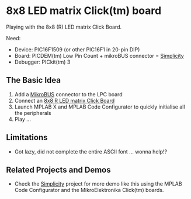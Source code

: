 # 8x8 LED matrix Click(tm) board

Playing with the 8x8 (R) LED matrix Click Board.

Need:

* Device: PIC16F1509 (or other PIC16F1 in 20-pin DIP)
* Board: PICDEM(tm) Low Pin Count + mikroBUS connector = [Simplicity](https://github.com/luciodj/Simplicity) 
* Debugger: PICkit(tm) 3

## The Basic Idea
1. Add a [MikroBUS](http://www.mikroe.com/mikrobus/) connector to the LPC board 
2. Connect an [8x8 R LED matrix Click Board](http://www.mikroe.com/click/8x8-r/) 
3. Launch MPLAB X and MPLAB Code Configurator to quickly initialise all the peripherals
4. Play ...


## Limitations
* Got lazy, did not complete the entire ASCII font ... wonna help!?

## Related Projects and Demos

* Check the [Simplicity](https://github.com/luciodj/Simplicity) project for more demo like this using the MPLAB Code Configurator and the MikroElektronika Click(tm) boards.
